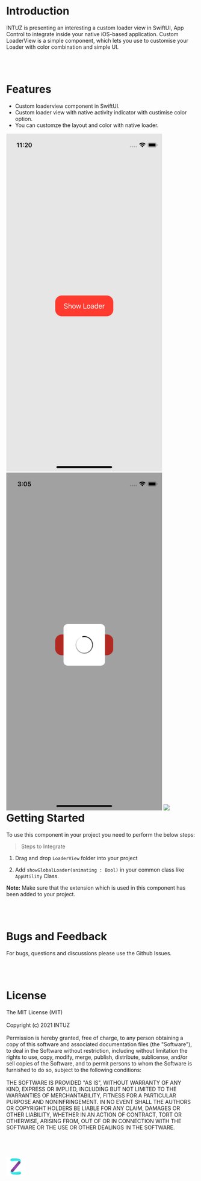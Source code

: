 <h1>Introduction</h1>
INTUZ is presenting an interesting a custom loader view in SwiftUI, App Control to integrate inside your native iOS-based application. 
Custom LoaderView is a simple component, which lets you use to customise your Loader with color combination and simple UI. 

<br/><br/>
<h1>Features</h1>

- Custom loaderview component in SwiftUI. 
- Custom loader view with native activity indicator with custimise color option. 
- You can customze the layout and color with native loader. 

<div style="float:left">
<img src="Screenshots/Screen1.png" width="414">
<img src="Screenshots/Screen2.png" width="414">
<img src="Screenshots/video.mov" width="414">
</div>

<br/><br/>
<h1>Getting Started</h1>

To use this component in your project you need to perform the below steps:

> Steps to Integrate


1) Drag and drop `LoaderView` folder into your project

2) Add `showGlobalLoader(animating : Bool)` in  your common class like `AppUtility` Class.


**Note:** Make sure that the extension which is used in this component has been added to your project. 


<br/><br/>
**<h1>Bugs and Feedback</h1>**
For bugs, questions and discussions please use the Github Issues.


<br/><br/>
**<h1>License</h1>**
The MIT License (MIT)
<br/><br/>
Copyright (c) 2021 INTUZ
<br/><br/>
Permission is hereby granted, free of charge, to any person obtaining a copy of this software and associated documentation files (the "Software"), to deal in the Software without restriction, including without limitation the rights to use, copy, modify, merge, publish, distribute, sublicense, and/or sell copies of the Software, and to permit persons to whom the Software is furnished to do so, subject to the following conditions: 
<br/><br/>
THE SOFTWARE IS PROVIDED "AS IS", WITHOUT WARRANTY OF ANY KIND, EXPRESS OR IMPLIED, INCLUDING BUT NOT LIMITED TO THE WARRANTIES OF MERCHANTABILITY, FITNESS FOR A PARTICULAR PURPOSE AND NONINFRINGEMENT. IN NO EVENT SHALL THE AUTHORS OR COPYRIGHT HOLDERS BE LIABLE FOR ANY CLAIM, DAMAGES OR OTHER LIABILITY, WHETHER IN AN ACTION OF CONTRACT, TORT OR OTHERWISE, ARISING FROM, OUT OF OR IN CONNECTION WITH THE SOFTWARE OR THE USE OR OTHER DEALINGS IN THE SOFTWARE.

<br/>
<h1></h1>
<a href="https://www.intuz.com/" target="_blank"><img src="Screenshots/logo.jpeg"></a>





